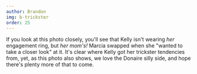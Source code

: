 ```yaml
---
author: Brandon
img: b-trickster
order: 25
---
```


If you look at this photo closely, you'll see that Kelly isn't wearing _her_ engagement ring, but _her mom's!_ Marcia swapped when she "wanted to take a closer look" at it. It's clear where Kelly got her trickster tendencies from, yet, as this photo also shows, we love the Donaire silly side, and hope there's plenty more of that to come.